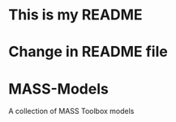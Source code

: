 # This is my README

Change in README file
=======
MASS-Models
===========

A collection of MASS Toolbox models 
